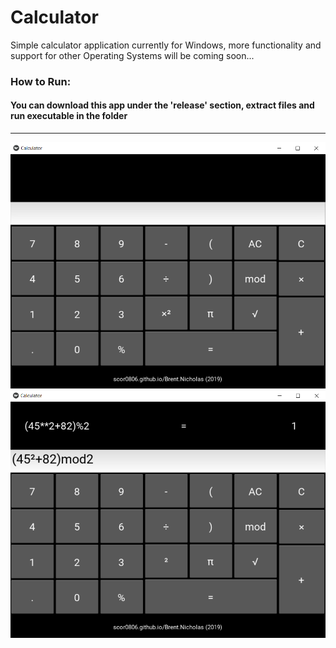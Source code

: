 # Calculator
Simple calculator application currently for Windows, more functionality and support for other
Operating Systems will be coming soon...
### How to Run:
#### You can download this app under the 'release' section, extract files and run executable in the folder
---
![Calculator1](README_IMAGES/calc_001.png)
![Calculator2](README_IMAGES/calc_002.png)
